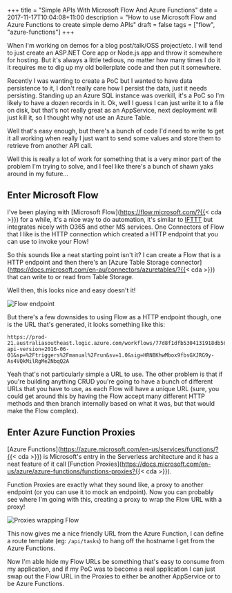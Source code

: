 +++
title = "Simple APIs With Microsoft Flow And Azure Functions"
date = 2017-11-17T10:04:08+11:00
description = "How to use Microsoft Flow and Azure Functions to create simple demo APIs"
draft = false
tags = ["flow", "azure-functions"]
+++

When I'm working on demos for a blog post/talk/OSS project/etc. I will tend to just create an ASP.NET Core app or Node.js app and throw it somewhere for hosting. But it's always a little tedious, no matter how many times I do it it requires me to dig up my old boilerplate code and then put it somewhere.

Recently I was wanting to create a PoC but I wanted to have data persistence to it, I don't really care how I persist the data, just it needs persisting. Standing up an Azure SQL instance was overkill, it's a PoC so I'm likely to have a dozen records in it. Ok, well I guess I can just write it to a file on disk, but that's not really great as an AppService, next deployment will just kill it, so I thought why not use an Azure Table.

Well that's easy enough, but there's a bunch of code I'd need to write to get it all working when really I just want to send some values and store them to retrieve from another API call.

Well this is really a lot of work for something that is a very minor part of the problem I'm trying to solve, and I feel like there's a bunch of shawn yaks around in my future...

## Enter Microsoft Flow

I've been playing with [Microsoft Flow](https://flow.microsoft.com/?{{< cda >}}) for a while, it's a nice way to do automation, it's similar to [IFTTT](https://ifttt.com/) but integrates nicely with O365 and other MS services. One Connectors of Flow that I like is the HTTP connection which created a HTTP endpoint that you can use to invoke your Flow!

So this sounds like a neat starting point isn't it? I can create a Flow that is a HTTP endpoint and then there's an [Azure Table Storage connector](https://docs.microsoft.com/en-au/connectors/azuretables/?{{< cda >}}) that can write to or read from Table Storage.

Well then, this looks nice and easy doesn't it!

![Flow endpoint](/images/flow-functions/001.PNG)

But there's a few downsides to using Flow as a HTTP endpoint though, one is the URL that's generated, it looks something like this:

```
https://prod-21.australiasoutheast.logic.azure.com/workflows/77d8f1dfb5304131918db56d667b6bd8/triggers/manual/paths/invoke/api/task?api-version=2016-06-01&sp=%2Ftriggers%2Fmanual%2Frun&sv=1.0&sig=HRN8KhwMbox9fbsGXJRG9y-As4VQkMilRgMe2NbqQ2A
```

Yeah that's not particularly simple a URL to use. The other problem is that if you're building anything CRUD you're going to have a bunch of different URLs that you have to use, as each Flow will have a unique URL (sure, you could get around this by having the Flow accept many different HTTP methods and then branch internally based on what it was, but that would make the Flow complex).

## Enter Azure Function Proxies

[Azure Functions](https://azure.microsoft.com/en-us/services/functions/?{{< cda >}}) is Microsoft's entry in the Serverless architecture and it has a neat feature of it call [Function Proxies](https://docs.microsoft.com/en-us/azure/azure-functions/functions-proxies?{{< cda >}}).

Function Proxies are exactly what they sound like, a proxy to another endpoint (or you can use it to mock an endpoint). Now you can probably see where I'm going with this, creating a proxy to wrap the Flow URL with a proxy!

![Proxies wrapping Flow](/images/flow-functions/002.PNG)

This now gives me a nice friendly URL from the Azure Function, I can define a route template (eg: `/api/tasks`) to hang off the hostname I get from the Azure Functions.

Now I'm able hide my Flow URLs be something that's easy to consume from my application, and if my PoC was to become a real application I can just swap out the Flow URL in the Proxies to either be another AppService or to be Azure Functions.